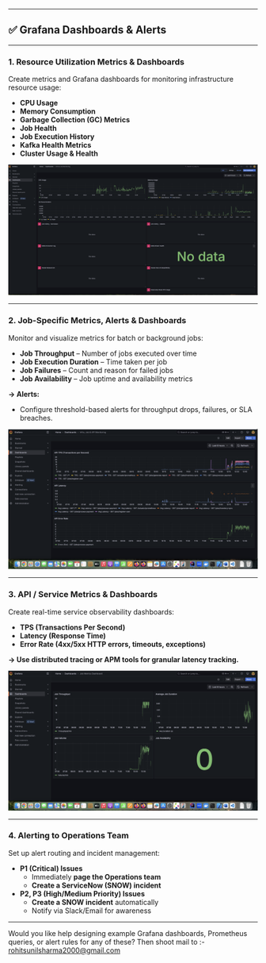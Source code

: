 
---

## ✅ Grafana Dashboards & Alerts

---

### **1. Resource Utilization Metrics & Dashboards**
Create metrics and Grafana dashboards for monitoring infrastructure resource usage:

- **CPU Usage**
- **Memory Consumption**
- **Garbage Collection (GC) Metrics**
- **Job Health**
- **Job Execution History**
- **Kafka Health Metrics**
- **Cluster Usage & Health**

![Resource Utilization Metrics & Dashboards](https://raw.githubusercontent.com/rohitsunilsharma2000/InsightPulse/refs/heads/main/Screenshot-infra-and-job-monitoring.png)

---

### **2. Job-Specific Metrics, Alerts & Dashboards**
Monitor and visualize metrics for batch or background jobs:

- **Job Throughput** – Number of jobs executed over time
- **Job Execution Duration** – Time taken per job
- **Job Failures** – Count and reason for failed jobs
- **Job Availability** – Job uptime and availability metrics

**→ Alerts:**
- Configure threshold-based alerts for throughput drops, failures, or SLA breaches.

![Job-Specific Metrics, Alerts & Dashboards](https://github.com/rohitsunilsharma2000/InsightPulse/blob/main/Screenshot-infra-job-and-api-monitoring.png?raw=true)

---

### **3. API / Service Metrics & Dashboards**
Create real-time service observability dashboards:

- **TPS (Transactions Per Second)**
- **Latency (Response Time)**
- **Error Rate (4xx/5xx HTTP errors, timeouts, exceptions)**

**→ Use distributed tracing or APM tools for granular latency tracking.**

![API / Service Metrics & Dashboards](https://github.com/rohitsunilsharma2000/InsightPulse/blob/main/Screenshot-job-metrics-dashboard.png?raw=true)

---

### **4. Alerting to Operations Team**
Set up alert routing and incident management:

- **P1 (Critical) Issues**
    - Immediately **page the Operations team**
    - **Create a ServiceNow (SNOW) incident**
- **P2, P3 (High/Medium Priority) Issues**
    - **Create a SNOW incident** automatically
    - Notify via Slack/Email for awareness

---

Would you like help designing example Grafana dashboards, Prometheus queries, or alert rules for any of these? 
Then shoot mail to :- rohitsunilsharma2000@gmail.com
